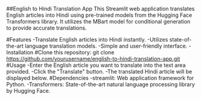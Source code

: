 ##English to Hindi Translation App
 This Streamlit web application translates English articles into Hindi using pre-trained models from the Hugging Face Transformers library. It utilizes the MBart model for conditional generation to provide accurate translations.

#Features 
-Translate English articles into Hindi instantly.
-Utilizes state-of-the-art language translation models.
-Simple and user-friendly interface.
-Installation
#Clone this repository:
  git clone https://github.com/yourusername/english-to-hindi-translation-app.git
#Usage
-Enter the English article you want to translate into the text area provided.
-Click the "Translate" button.
-The translated Hindi article will be displayed below.
#Dependencies
-streamlit: Web application framework for Python.
-Transformers: State-of-the-art natural language processing library by Hugging Face.
